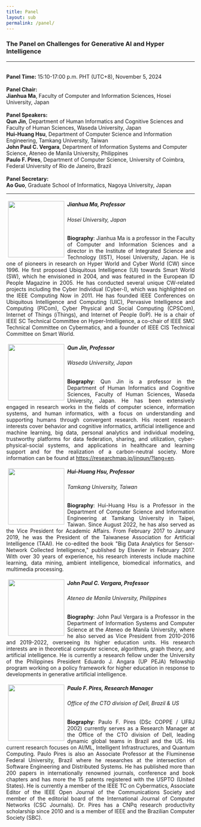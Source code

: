```yaml
---
title: Panel
layout: sub
permalink: /panel/
--- 
```


<h3>The Panel on Challenges for Generative AI and Hyper Intelligence</h3>
<hr/>
<br/><b>Panel Time:</b> 15:10-17:00 p.m. PHT (UTC+8), November 5, 2024
<br/> <br/><b>Panel Chair: </b>
<br/><b>Jianhua Ma</b>, Faculty of Computer and Information Sciences, Hosei University, Japan
<br/><br/><b>Panel Speakers: </b>
<br/><b>Qun Jin</b>, Department of Human Informatics and Cognitive Sciences and Faculty of Human Sciences, Waseda University, Japan
<br/><b>Hui-Huang Hsu</b>, Department of Computer Science and Information Engineering, Tamkang University, Taiwan
<br/><b>John Paul C. Vergara</b>, Department of Information Systems and Computer Science, Ateneo de Manila University, Philippines
<br/><b>Paulo F. Pires</b>, Department of Computer Science, University of Coimbra, Federal University of Rio de Janeiro, Brazil
<br/><br/><b>Panel Secretary: </b>
<br/><b>Ao Guo</b>, Graduate School of Informatics, Nagoya University, Japan
<br/>

<hr/>

<img src="/2024/assets/images/panel_speaker/jianhua_ma.jpg" align="left" style="border:5px solid white" width="150">
<h5><b>Jianhua Ma, Professor</b></h5>
<h6>Hosei University, Japan</h6>
<p style="text-align: justify;">
 <b>Biography</b>: Jianhua Ma is a professor in the Faculty of Computer and Information Sciences and a director in the Institute of Integrated Science and Technology (IIST), Hosei University, Japan. He is one of pioneers in research on Hyper World and Cyber World (CW) since 1996. He first proposed Ubiquitous Intelligence (UI) towards Smart World (SW), which he envisioned in 2004, and was featured in the European ID People Magazine in 2005. He has conducted several unique CW-related projects including the Cyber Individual (Cyber-I), which was highlighted on the IEEE Computing Now in 2011. He has founded IEEE Conferences on Ubiquitous Intelligence and Computing (UIC), Pervasive Intelligence and Computing (PICom), Cyber Physical and Social Computing (CPSCom), Internet of Things (iThings), and Internet of People (IoP). He is a chair of IEEE SC Technical Committee on Hyper-Intelligence, a co-chair of IEEE SMC Technical Committee on Cybermatics, and a founder of IEEE CIS Technical Committee on Smart World.
 </p>
 
 <img src="/2024/assets/images/panel_speaker/qun_jin.jpg" align="left" style="border:5px solid white" width="150">
<h5><b>Qun Jin, Professor</b></h5>
<h6>Waseda University, Japan</h6>
<p style="text-align: justify;">
 <b>Biography</b>: Qun Jin is a professor in the Department of Human Informatics and Cognitive Sciences, Faculty of Human Sciences, Waseda University, Japan. He has been extensively engaged in research works in the fields of computer science, information systems, and human informatics, with a focus on understanding and supporting humans through convergent research. His recent research interests cover behavior and cognitive informatics, artificial intelligence and machine learning, big data, personal analytics and individual modeling, trustworthy platforms for data federation, sharing, and utilization, cyber-physical-social systems, and applications in healthcare and learning support and for the realization of a carbon-neutral society. More information can be found at <a href="https://researchmap.jp/jinqun/?lang=en" target=_new><u>https://researchmap.jp/jinqun/?lang=en</u></a>.
 </p>
 
 <img src="/2024/assets/images/panel_speaker/hui-huang_hsu.jpg" align="left" style="border:5px solid white" width="150">
<h5><b>Hui-Huang Hsu, Professor</b></h5>
<h6>Tamkang University, Taiwan</h6>
<p style="text-align: justify;">
 <b>Biography</b>: Hui-Huang Hsu is a Professor in the Department of Computer Science and Information Engineering at Tamkang University in Taipei, Taiwan. Since August 2022, he has also served as the Vice President for Academic Affairs. From February 2017 to January 2019, he was the President of the Taiwanese Association for Artificial Intelligence (TAAI). He co-edited the book "Big Data Analytics for Sensor-Network Collected Intelligence," published by Elsevier in February 2017. With over 30 years of experience, his research interests include machine learning, data mining, ambient intelligence, biomedical informatics, and multimedia processing.
 </p>

<img src="/2024/assets/images/panel_speaker/john_vergara.jpg" align="left" style="border:5px solid white" width="150">
<h5><b>John Paul C. Vergara, Professor</b></h5>
<h6>Ateneo de Manila University, Philippines</h6>
<p style="text-align: justify;">
<b>Biography</b>: John Paul Vergara is a Professor in the Department of Information Systems and Computer Science at the Ateneo de Manila University, where he also served as Vice President from 2010-2016 and 2019-2022, overseeing its higher education units.  His research interests are in theoretical computer science, algorithms, graph theory, and artificial intelligence.  He is currently a research fellow under the University of the Philippines President Eduardo J. Angara (UP PEJA) fellowship program working on a policy framework for higher education in response to developments in generative artificial intelligence. 
</p>

<img src="/2024/assets/images/panel_speaker/paulo_pires.jpg" align="left" style="border:5px solid white" width="150">
<h5><b>Paulo F. Pires, Research Manager</b></h5>
<h6>Office of the CTO division of Dell, Brazil & US</h6>
<p style="text-align: justify;">
 <b>Biography</b>: Paulo F. Pires (DSc COPPE / UFRJ 2002) currently serves as a Research Manager at the Office of the CTO division of Dell, leading dynamic global teams in Brazil and the US. His current research focuses on AI/ML, Intelligent Infrastructures, and Quantum Computing. Paulo Pires is also an Associate Professor at the Fluminense Federal University, Brazil where he researches at the intersection of Software Engineering and Distributed Systems. He has published more than 200 papers in internationally renowned journals, conference and book chapters and has more the 15 patents registered with the USPTO (United States). He is currently a member of the IEEE TC on Cybermatics, Associate Editor of the IEEE Open Journal of the Communications Society and member of the editorial board of the International Journal of Computer Networks (CSC Journals). Dr. Pires has a CNPq research productivity scholarship since 2010 and is a member of IEEE and the Brazilian Computer Society (SBC).
 </p>
<br/>